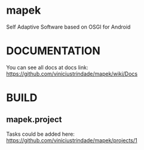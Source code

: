# mapek
Self Adaptive Software based on OSGI for Android

# DOCUMENTATION
You can see all docs at docs link: https://github.com/viniciustrindade/mapek/wiki/Docs
# BUILD
## mapek.project
Tasks could be added here: https://github.com/viniciustrindade/mapek/projects/1
